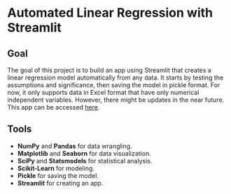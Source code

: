 # Automated Linear Regression with Streamlit

##  Goal
The goal of this project is to build an app using Streamlit that creates a linear regression model automatically from any data. It starts by testing the assumptions and significance, then saving the model in pickle format. For now, it only supports data in Excel format that have only numerical independent variables. However, there might be updates in the near future. This app can be accessed [here](https://darren7753-automated-linear-regression-streamlit-app-i2szem.streamlit.app/).

## Tools
- **NumPy** and **Pandas** for data wrangling.
- **Matplotlib** and **Seaborn** for data visualization.
- **SciPy** and **Statsmodels** for statistical analysis.
- **Scikit-Learn** for modeling.
- **Pickle** for saving the model.
- **Streamlit** for creating an app. 